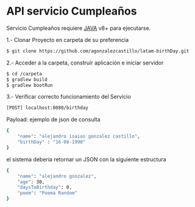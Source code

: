 # API servicio Cumpleaños

Servicio Cumpleaños requiere [JAVA](https://www.java.com/ES/download/) v8+ para ejecutarse.

1.- Clonar Proyecto en carpeta de su preferencia
```sh
$ git clone https://github.com/agonzalezcastillo/latam-birthDay.git
```

2.- Acceder a la carpeta, construir aplicación e iniciar servidor
```sh
$ cd /carpeta
$ gradlew build 
$ gradlew bootRun
```

3.- Verificar correcto funcionamiento del Servicio
```sh
[POST] localhost:8080/birthday
```
Payload: ejemplo de json de consulta
```sh
{
    "name": "alejandro isaias gonzalez castillo",
    "birthDay" : "16-08-1990"
}
```
el sistema deberia retornar un JSON con la siguiente estructura
```sh
{
    "name": "alejandro gonzalez",
    "age": 30,
    "daysToBirthday": 0,
    "poem": "Poema Random"
}
```



